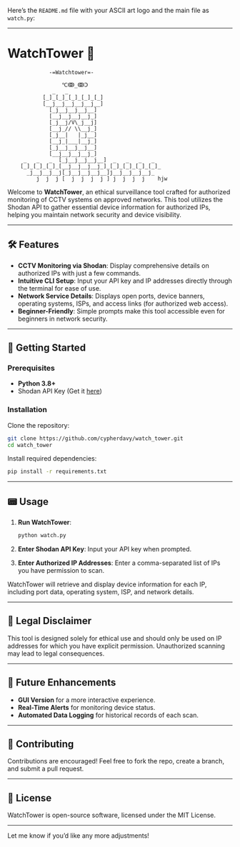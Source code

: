 Here’s the `README.md` file with your ASCII art logo and the main file as `watch.py`:

---

# WatchTower 🚨

```
             -=Watchtower=-

                 ℃ↂ_ↂↃ 
              _   _               
           [_]_[_]_[_]_[_]_[_]
           [__j__j__j__j__j__]
             [_j__j__j__j__]
             [__j__j__j__j_]
             [_j__j/V\_j__j]
             [__j_// \\__j_]
             [_j__|   |_j__]
             [__j_|___|__j_]
             [_j__j__j__j__]
             [__j__j__j__j_]
     _   _   _  [_j__j__j__j__]  _   _   _   _
    [_]_[_]_[_]_[__j__j__j__j_]_[_]_[_]_[_]_[_]_
      _j__j__j__j[_j__j__j__j__]j__j__j__j__j_
         j  j  j [  j  j  j  j ] j  j  j  j    hjw
```

Welcome to **WatchTower**, an ethical surveillance tool crafted for authorized monitoring of CCTV systems on approved networks. This tool utilizes the Shodan API to gather essential device information for authorized IPs, helping you maintain network security and device visibility.

---

## 🛠️ Features

- **CCTV Monitoring via Shodan**: Display comprehensive details on authorized IPs with just a few commands.
- **Intuitive CLI Setup**: Input your API key and IP addresses directly through the terminal for ease of use.
- **Network Service Details**: Displays open ports, device banners, operating systems, ISPs, and access links (for authorized web access).
- **Beginner-Friendly**: Simple prompts make this tool accessible even for beginners in network security.

---

## 🚀 Getting Started

### Prerequisites

- **Python 3.8+**
- Shodan API Key (Get it [here](https://account.shodan.io/register))

### Installation

Clone the repository:

```bash
git clone https://github.com/cypherdavy/watch_tower.git
cd watch_tower
```

Install required dependencies:

```bash
pip install -r requirements.txt
```

---

## 📟 Usage

1. **Run WatchTower**:

   ```bash
   python watch.py
   ```

2. **Enter Shodan API Key**: Input your API key when prompted.

3. **Enter Authorized IP Addresses**: Enter a comma-separated list of IPs you have permission to scan.

WatchTower will retrieve and display device information for each IP, including port data, operating system, ISP, and network details.

---

## 🚨 Legal Disclaimer

This tool is designed solely for ethical use and should only be used on IP addresses for which you have explicit permission. Unauthorized scanning may lead to legal consequences.

---

## 🌌 Future Enhancements

- **GUI Version** for a more interactive experience.
- **Real-Time Alerts** for monitoring device status.
- **Automated Data Logging** for historical records of each scan.

---

## 🤝 Contributing

Contributions are encouraged! Feel free to fork the repo, create a branch, and submit a pull request.

---

## 📄 License

WatchTower is open-source software, licensed under the MIT License.

---

Let me know if you’d like any more adjustments!
